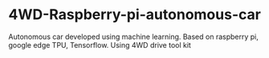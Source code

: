 # 4WD-Raspberry-pi-autonomous-car
Autonomous car developed using machine learning. Based on raspberry pi, google edge TPU, Tensorflow. Using 4WD drive tool kit
